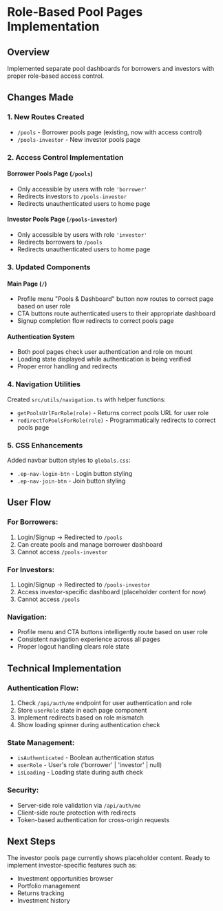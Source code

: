 # Role-Based Pool Pages Implementation

## Overview
Implemented separate pool dashboards for borrowers and investors with proper role-based access control.

## Changes Made

### 1. New Routes Created
- `/pools` - Borrower pools page (existing, now with access control)
- `/pools-investor` - New investor pools page

### 2. Access Control Implementation

#### Borrower Pools Page (`/pools`)
- Only accessible by users with role `'borrower'`
- Redirects investors to `/pools-investor`
- Redirects unauthenticated users to home page

#### Investor Pools Page (`/pools-investor`)
- Only accessible by users with role `'investor'`
- Redirects borrowers to `/pools`
- Redirects unauthenticated users to home page

### 3. Updated Components

#### Main Page (`/`)
- Profile menu "Pools & Dashboard" button now routes to correct page based on user role
- CTA buttons route authenticated users to their appropriate dashboard
- Signup completion flow redirects to correct pools page

#### Authentication System
- Both pool pages check user authentication and role on mount
- Loading state displayed while authentication is being verified
- Proper error handling and redirects

### 4. Navigation Utilities
Created `src/utils/navigation.ts` with helper functions:
- `getPoolsUrlForRole(role)` - Returns correct pools URL for user role
- `redirectToPoolsForRole(role)` - Programmatically redirects to correct pools page

### 5. CSS Enhancements
Added navbar button styles to `globals.css`:
- `.ep-nav-login-btn` - Login button styling
- `.ep-nav-join-btn` - Join button styling

## User Flow

### For Borrowers:
1. Login/Signup → Redirected to `/pools`
2. Can create pools and manage borrower dashboard
3. Cannot access `/pools-investor`

### For Investors:
1. Login/Signup → Redirected to `/pools-investor`
2. Access investor-specific dashboard (placeholder content for now)
3. Cannot access `/pools`

### Navigation:
- Profile menu and CTA buttons intelligently route based on user role
- Consistent navigation experience across all pages
- Proper logout handling clears role state

## Technical Implementation

### Authentication Flow:
1. Check `/api/auth/me` endpoint for user authentication and role
2. Store `userRole` state in each page component
3. Implement redirects based on role mismatch
4. Show loading spinner during authentication check

### State Management:
- `isAuthenticated` - Boolean authentication status
- `userRole` - User's role ('borrower' | 'investor' | null)
- `isLoading` - Loading state during auth check

### Security:
- Server-side role validation via `/api/auth/me`
- Client-side route protection with redirects
- Token-based authentication for cross-origin requests

## Next Steps
The investor pools page currently shows placeholder content. Ready to implement investor-specific features such as:
- Investment opportunities browser
- Portfolio management
- Returns tracking
- Investment history
